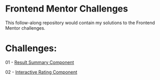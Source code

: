 # Frontend Mentor Challenges
This follow-along repository would contain my solutions to the Frontend Mentor challenges.

# Challenges:

01 - [Result Summary Component](https://akhilomeella.github.io/frontendMentors/result-summary-component/)

02 - [Interactive Rating Component](https://akhilomeella.github.io/frontendMentors/interactive-rating-component/)


